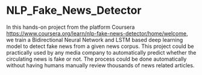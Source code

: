 # NLP_Fake_News_Detector

In this hands-on project from the platform Coursera https://www.coursera.org/learn/nlp-fake-news-detector/home/welcome, we train a Bidirectional Neural Network and LSTM based deep learning model to detect fake news from a given news corpus. This project could be practically used by any media company to automatically predict whether the circulating news is fake or not. The process could be done automatically without having humans manually review thousands of news related articles.


